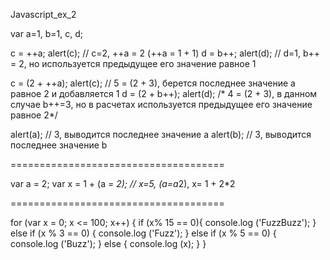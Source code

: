 Javascript_ex_2

var a=1, b=1, c, d;

c = ++a; alert(c); // c=2, ++a = 2 (++a = 1 + 1)
d = b++; alert(d); // d=1, b++ = 2, но используется предыдущее его значение равное 1

c = (2 + ++a); alert(c); // 5 = (2 + 3), берется последнее значение a равное 2 и добавляется 1
d = (2 + b++); alert(d); /* 4 = (2 + 3), в данном случае b++=3, 
                         но в расчетах используется предыдущее его значение равное 2*/

alert(a); // 3, выводится последнее значение a
alert(b); // 3, выводится последнее значение b

=====================================

var a = 2;
var x = 1 + (a *= 2); // x=5, (a=a*2), x= 1 + 2*2

=====================================

for (var x = 0; x <= 100; x++) {
  if (x% 15 == 0){
  console.log ('FuzzBuzz');
  } else  if (x % 3 == 0) {
  console.log ('Fuzz');
  } else if (x % 5 == 0) {
  console.log ('Buzz');
  } else {
   console.log (x);
  }
}
